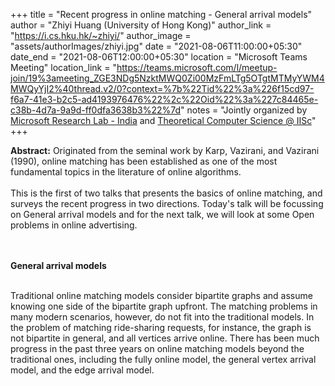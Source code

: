 +++
title = "Recent progress in online matching - General arrival models"
author = "Zhiyi Huang (University of Hong Kong)"
author_link = "https://i.cs.hku.hk/~zhiyi/"
author_image = "assets/authorImages/zhiyi.jpg"
date = "2021-08-06T11:00:00+05:30"
date_end = "2021-08-06T12:00:00+05:30"
location = "Microsoft Teams Meeting"
location_link = "https://teams.microsoft.com/l/meetup-join/19%3ameeting_ZGE3NDg5NzktMWQ0Zi00MzFmLTg5OTgtMTMyYWM4MWQyYjI2%40thread.v2/0?context=%7b%22Tid%22%3a%226f15cd97-f6a7-41e3-b2c5-ad4193976476%22%2c%22Oid%22%3a%227c84465e-c38b-4d7a-9a9d-ff0dfa3638b3%22%7d"
notes = "Jointly organized by <a href = "https://www.microsoft.com/en-us/research/lab/microsoft-research-india/" target= "_blank">Microsoft Research Lab - India</a> and <a href='https://www.csa.iisc.ac.in/theoretical-computer-science/' target= "_blank">Theoretical Computer Science @ IISc</a>"
+++



<b>Abstract:</b> Originated from the seminal work by Karp, Vazirani, and Vazirani
(1990), online matching has been established as one of the most
fundamental topics in the literature of online algorithms.
<br><br>
This is the first of two talks that presents the basics of online matching, and surveys the recent
progress in two directions. Today's talk will be focussing on General arrival models and
for the next talk, we will look at some Open problems in online advertising.

<br><br>
<b>General arrival models</b>
<br><br>

Traditional online matching models consider
bipartite graphs and assume knowing one side of the bipartite graph
upfront. The matching problems in many modern scenarios, however, do
not fit into the traditional models. In the problem of matching
ride-sharing requests, for instance, the graph is not bipartite in
general, and all vertices arrive online. There has been much progress
in the past three years on online matching models beyond the
traditional ones, including the fully online model, the general vertex
arrival model, and the edge arrival model.



